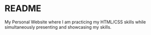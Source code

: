 # README
My Personal Website where I am practicing my HTML/CSS skills while simultaneously presenting and showcasing my skills.
